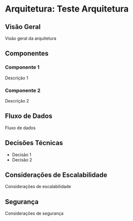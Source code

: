 # Arquitetura: Teste Arquitetura

## Visão Geral
Visão geral da arquitetura

## Componentes
### Componente 1
Descrição 1

### Componente 2
Descrição 2


## Fluxo de Dados
Fluxo de dados

## Decisões Técnicas
- Decisão 1
- Decisão 2

## Considerações de Escalabilidade
Considerações de escalabilidade

## Segurança
Considerações de segurança

